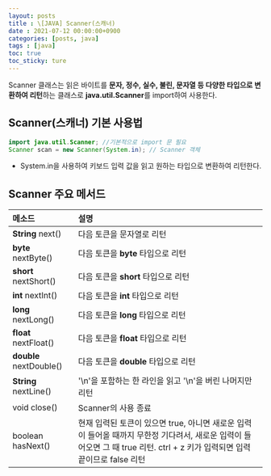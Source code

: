 ```yaml
---
layout: posts
title : \[JAVA] Scanner(스캐너)
date : 2021-07-12 00:00:00+0900
categories: [posts, java]
tags : [java]
toc: true
toc_sticky: ture
---
```

   
Scanner 클래스는 읽은 바이트를 **문자, 정수, 실수, 불린, 문자열 등 다양한 타입으로 변환하여 리턴**하는 클래스로 **java.util.Scanner**를 import하여 사용한다.

## Scanner(스캐너) 기본 사용법

``` java
import java.util.Scanner; //기본적으로 import 문 필요
Scanner scan = new Scanner(System.in); // Scanner 객체
```

- System.in을 사용하여 키보드 입력 값을 읽고 원하는 타입으로 변환하여 리턴한다.

## Scanner 주요 메서드

| 메소드 | 설명 |   
| :--- | :--- |
| **String** next() | 다음 토큰을 문자열로 리턴 |
| **byte** nextByte() | 다음 토큰을 **byte** 타입으로 리턴  |
| **short** nextShort() | 다음 토큰을 **short** 타입으로 리턴 |
| **int** nextInt() | 다음 토큰을 **int** 타입으로 리턴 |
| **long** nextLong() | 다음 토큰을 **long** 타입으로 리턴 |
| **float** nextFloat() | 다음 토큰을 **float** 타입으로 리턴 |
| **double** nextDouble() | 다음 토큰을 **double** 타입으로 리턴 |
| **String** nextLine() | '\n'을 포함하는 한 라인을 읽고 '\n'을 버린 나머지만 리턴 |
| void close() | Scanner의 사용 종료 |
| boolean hasNext() | 현재 입력된 토큰이 있으면 true, 아니면 새로운 입력이 들어올 때까지 무한정 기다려서, 새로운 입력이 들어오면 그 때 true 리턴. ctrl + z 키가 입력되면 입력 끝이므로 false 리턴 |
